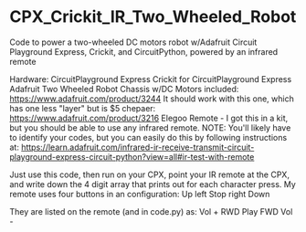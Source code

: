 # CPX_Crickit_IR_Two_Wheeled_Robot
Code to power a two-wheeled DC motors robot w/Adafruit Circuit Playground Express, Crickit, and CircuitPython, powered by an infrared remote

Hardware:
CircuitPlayground Express
Crickit for CircuitPlayground Express
Adafruit Two Wheeled Robot Chassis w/DC Motors included: https://www.adafruit.com/product/3244
It should work with this one, which has one less "layer" but is $5 chepaer: https://www.adafruit.com/product/3216
Elegoo Remote - I got this in a kit, but you should be able to use any infrared remote.
NOTE: You'll likely have to identify your codes, but you can easily do this by following instructions at:
https://learn.adafruit.com/infrared-ir-receive-transmit-circuit-playground-express-circuit-python?view=all#ir-test-with-remote

Just use this code, then run on your CPX, point your IR remote at the CPX, and write down the 4 digit array that prints out for each character press. My remote uses four buttons in an configuration:
        Up
 left  Stop  right
       Down
       
They are listed on the remote (and in code.py) as:
       Vol +
RWD    Play   FWD
       Vol -
